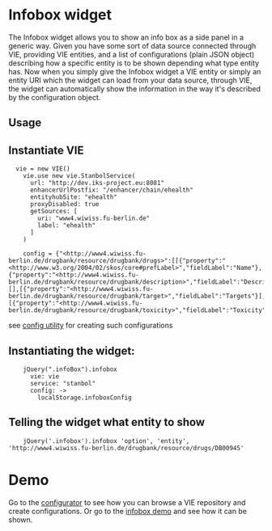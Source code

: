 # Infobox widget
The Infobox widget allows you to show an info box as a side panel in a generic way.
Given you have some sort of data source connected through VIE, providing VIE entities,
and a list of configurations (plain JSON object) describing how a specific entity
is to be shown depending what type entity has. Now when you simply give the 
Infobox widget a VIE entity or simply an entity URI which the widget can load 
from your data source, through VIE, the widget can automatically show the information
in the way it's described by the configuration object.

## Usage
## Instantiate VIE

      vie = new VIE()
        vie.use new vie.StanbolService(
          url: "http://dev.iks-project.eu:8081"
          enhancerUrlPostfix: "/enhancer/chain/ehealth"
          entityhubSite: "ehealth"
          proxyDisabled: true
          getSources: [
            uri: "www4.wiwiss.fu-berlin.de"
            label: "ehealth"
          ]
        )

        config = {"<http://www4.wiwiss.fu-berlin.de/drugbank/resource/drugbank/drugs>":[[{"property":"<http://www.w3.org/2004/02/skos/core#prefLabel>","fieldLabel":"Name"},{"property":"<http://www4.wiwiss.fu-berlin.de/drugbank/resource/drugbank/description>","fieldLabel":"Description"}],[],[{"property":"<http://www4.wiwiss.fu-berlin.de/drugbank/resource/drugbank/target>","fieldLabel":"Targets"}],[{"property":"<http://www4.wiwiss.fu-berlin.de/drugbank/resource/drugbank/toxicity>","fieldLabel":"Toxicity"}]]}

see [config utility](http://szabyg.github.com/vie-health/app.html) for 
creating such configurations

## Instantiating the widget:

        jQuery(".infoBox").infobox
          vie: vie
          service: "stanbol"
          config: ->
            localStorage.infoboxConfig

## Telling the widget what entity to show

        jQuery('.infobox').infobox 'option', 'entity', 'http://www4.wiwiss.fu-berlin.de/drugbank/resource/drugs/DB00945'

# Demo

Go to the [configurator](http://szabyg.github.com/VIE.infobox/config.html) to see how you can browse a VIE repository and create configurations.
Or go to the [infobox demo](http://szabyg.github.com/VIE.infobox/infobox.html) and see how it can be shown.
